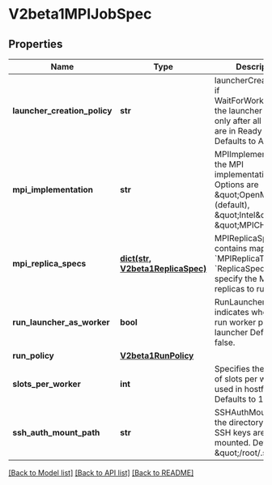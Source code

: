 # V2beta1MPIJobSpec


## Properties
Name | Type | Description | Notes
------------ | ------------- | ------------- | -------------
**launcher_creation_policy** | **str** | launcherCreationPolicy if WaitForWorkersReady, the launcher is created only after all workers are in Ready state. Defaults to AtStartup. | [optional] 
**mpi_implementation** | **str** | MPIImplementation is the MPI implementation. Options are \&quot;OpenMPI\&quot; (default), \&quot;Intel\&quot; and \&quot;MPICH\&quot;. | [optional] 
**mpi_replica_specs** | [**dict(str, V2beta1ReplicaSpec)**](V2beta1ReplicaSpec.md) | MPIReplicaSpecs contains maps from &#x60;MPIReplicaType&#x60; to &#x60;ReplicaSpec&#x60; that specify the MPI replicas to run. | 
**run_launcher_as_worker** | **bool** | RunLauncherAsWorker indicates whether to run worker process in launcher Defaults to false. | [optional] 
**run_policy** | [**V2beta1RunPolicy**](V2beta1RunPolicy.md) |  | [optional] 
**slots_per_worker** | **int** | Specifies the number of slots per worker used in hostfile. Defaults to 1. | [optional] 
**ssh_auth_mount_path** | **str** | SSHAuthMountPath is the directory where SSH keys are mounted. Defaults to \&quot;/root/.ssh\&quot;. | [optional] 

[[Back to Model list]](../README.md#documentation-for-models) [[Back to API list]](../README.md#documentation-for-api-endpoints) [[Back to README]](../README.md)


